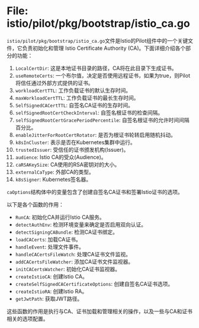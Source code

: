 # File: istio/pilot/pkg/bootstrap/istio_ca.go

`istio/pilot/pkg/bootstrap/istio_ca.go`文件是Istio的Pilot组件中的一个关键文件，它负责初始化和管理 Istio Certificate Authority (CA)。下面详细介绍各个部分的功能：

1. `LocalCertDir`: 这是本地证书目录的路径，CA将在此目录下生成证书。
2. `useRemoteCerts`: 一个布尔值，决定是否使用远程证书，如果为true，则Pilot将信任通过外部方式提供的证书。
3. `workloadCertTTL`: 工作负载证书的默认生存时间。
4. `maxWorkloadCertTTL`: 工作负载证书的最长生存时间。
5. `SelfSignedCACertTTL`: 自签名CA证书的生存时间。
6. `selfSignedRootCertCheckInterval`: 自签名根证书的检查间隔。
7. `selfSignedRootCertGracePeriodPercentile`: 自签名根证书的允许时间间隔百分比。
8. `enableJitterForRootCertRotator`: 是否为根证书轮转启用随机抖动。
9. `k8sInCluster`: 表示是否在Kubernetes集群中运行。
10. `trustedIssuer`: 受信任的证书颁发机构(Issuer)。
11. `audience`: Istio CA的受众(Audience)。
12. `caRSAKeySize`: CA使用的RSA密钥对的大小。
13. `externalCaType`: 外部CA的类型。
14. `k8sSigner`: Kubernetes签名器。

`caOptions`结构体中的变量包含了创建自签名CA证书和签署Istio证书的选项。

以下是各个函数的作用：

- `RunCA`: 初始化CA并运行Istio CA服务。
- `detectAuthEnv`: 检测环境变量来确定是否启用双向认证。
- `detectSigningCABundle`: 检测CA证书绑定。
- `loadCACerts`: 加载CA证书。
- `handleEvent`: 处理文件事件。
- `handleCACertsFileWatch`: 处理CA证书文件监视。
- `addCACertsFileWatcher`: 添加CA证书文件监视器。
- `initCACertsWatcher`: 初始化CA证书监视器。
- `createIstioCA`: 创建Istio CA。
- `createSelfSignedCACertificateOptions`: 创建自签名CA证书选项。
- `createIstioRA`: 创建Istio RA。
- `getJwtPath`: 获取JWT路径。

这些函数的作用是执行与CA、证书加载和管理相关的操作，以及一些与CA和证书相关的选项配置。

